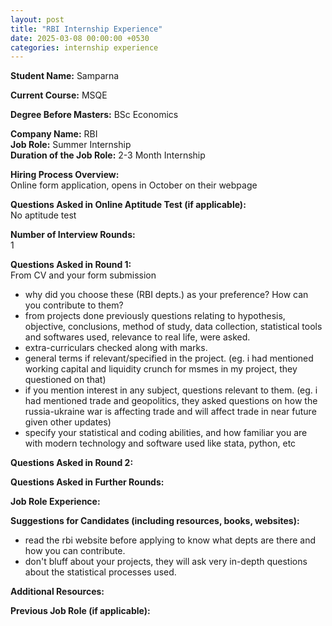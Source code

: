 ```yaml
---
layout: post
title: "RBI Internship Experience"
date: 2025-03-08 00:00:00 +0530
categories: internship experience
---                  
```


**Student Name:** Samparna  

**Current Course:** MSQE  

**Degree Before Masters:** BSc Economics   

**Company Name:** RBI  
**Job Role:** Summer Internship  
**Duration of the Job Role:** 2-3 Month Internship  

**Hiring Process Overview:**  
Online form application, opens in October on their webpage

**Questions Asked in Online Aptitude Test (if applicable):**  
No aptitude test

**Number of Interview Rounds:**  
1

**Questions Asked in Round 1:**  
From CV and your form submission
- why did you choose these (RBI depts.) as your preference? How can you contribute to them?
- from projects done previously questions relating to hypothesis, objective, conclusions, method of study, data collection, statistical tools and softwares used, relevance to real life, were asked. 
- extra-curriculars checked along with marks. 
- general terms if relevant/specified in the project. (eg. i had mentioned working capital and liquidity crunch for msmes in my project, they questioned on that)
- if you mention interest in any subject, questions relevant to them. (eg. i had mentioned trade and geopolitics, they asked questions on how the russia-ukraine war is affecting trade and will affect trade in near future given other updates)
- specify your statistical and coding abilities, and how familiar you are with modern technology and software used like stata, python, etc 

**Questions Asked in Round 2:**  


**Questions Asked in Further Rounds:**  


**Job Role Experience:**  


**Suggestions for Candidates (including resources, books, websites):**  
- read the rbi website before applying to know what depts are there and how you can contribute.
- don't bluff about your projects, they will ask very in-depth questions about the statistical processes used. 

**Additional Resources:**  


**Previous Job Role (if applicable):**  

